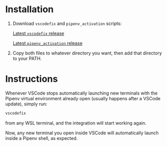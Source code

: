 # Installation

1. Download `vscodefix` and `pipenv_activation` scripts:

   [Latest `vscodefix` release](https://github.com/SupremeLobster/vscode-pipenv-integration-fix/releases/latest/download/vscodefix)
   
   [Latest `pipenv_activation` release](https://github.com/SupremeLobster/vscode-pipenv-integration-fix/releases/latest/download/pipenv_activation)

3. Copy both files to whatever directory you want, then add that directory to your PATH.

# Instructions

Whenever VSCode stops automatically launching new terminals with the Pipenv virtual environment already open (usually happens after a VSCode update), simply run:

```bash
vscodefix
```

from any WSL terminal, and the integration will start working again.

Now, any new terminal you open inside VSCode will automatically launch inside a Pipenv shell, as expected.
